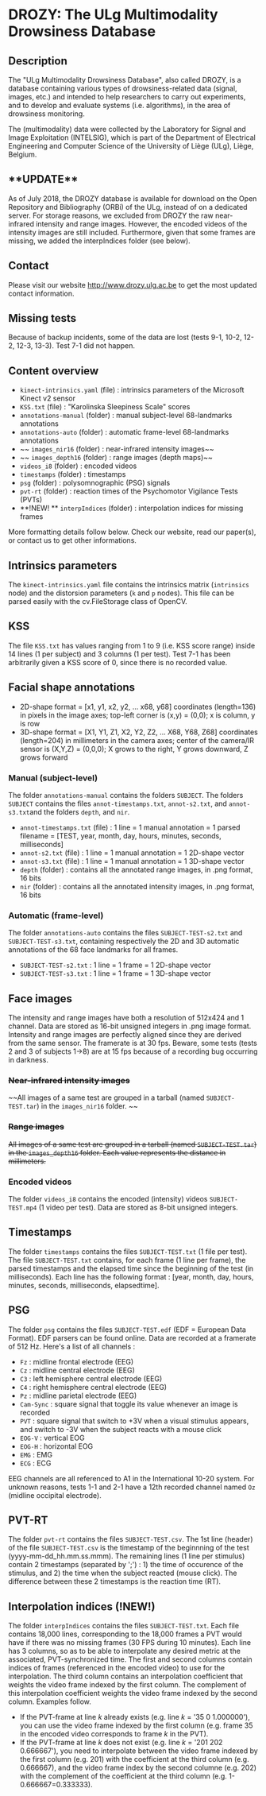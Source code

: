 DROZY: The ULg Multimodality Drowsiness Database
================================================


Description
-----------
The "ULg Multimodality Drowsiness Database", also called DROZY, is a database containing various types of drowsiness-related data (signal, images, etc.) and intended to help researchers to carry out experiments, and to develop and evaluate systems (i.e. algorithms), in the area of drowsiness monitoring. 

The (multimodality) data were collected by the Laboratory for Signal and Image Exploitation (INTELSIG), which is part of the Department of Electrical Engineering and Computer Science of the University of Liège (ULg), Liège, Belgium.


\*\*UPDATE\*\*
------
As of July 2018, the DROZY database is available for download on the Open Repository and Bibliography (ORBi) of the ULg, instead of on a dedicated server.  For storage reasons, we excluded from DROZY the raw near-infrared intensity and range images. However, the encoded videos of the intensity images are still included. Furthermore, given that some frames are missing, we added the interpIndices folder (see below).

Contact
-------
Please visit our website http://www.drozy.ulg.ac.be to get the most updated contact information.


Missing tests
-------------
Because of backup incidents, some of the data are lost (tests 9-1, 10-2, 12-2, 12-3, 13-3). Test 7-1 did not happen.


Content overview
----------------

- `kinect-intrinsics.yaml` (file) : intrinsics parameters of the Microsoft Kinect v2 sensor
- `KSS.txt` (file) : "Karolinska Sleepiness Scale" scores
- `annotations-manual` (folder) : manual subject-level 68-landmarks annotations
- `annotations-auto` (folder) : automatic frame-level 68-landmarks annotations
- ~~ `images_nir16` (folder) : near-infrared intensity images~~
- ~~ `images_depth16` (folder) : range images (depth maps)~~
- `videos_i8` (folder) : encoded videos
- `timestamps` (folder) : timestamps
- `psg` (folder) : polysomnographic (PSG) signals
- `pvt-rt` (folder) : reaction times of the Psychomotor Vigilance Tests (PVTs)
- **!NEW! ** `interpIndices` (folder) : interpolation indices for missing frames

More formatting details follow below. Check our website, read our paper(s), or contact us to get other informations.


Intrinsics parameters
---------------------
The `kinect-intrinsics.yaml` file contains the intrinsics matrix (`intrinsics` node) and the distorsion parameters (`k` and `p` nodes). This file can be parsed easily with the cv.FileStorage class of OpenCV.


KSS
---
The file `KSS.txt` has values ranging from 1 to 9 (i.e. KSS score range) inside 14 lines (1 per subject) and 3 columns (1 per test). Test 7-1 has been arbitrarily given a KSS score of 0, since there is no recorded value. 


Facial shape annotations
------------------------
* 2D-shape format = [x1, y1, x2, y2, ... x68, y68] coordinates (length=136) in pixels in the image axes; top-left corner is (x,y) = (0,0); x is column, y is row
* 3D-shape format = [X1, Y1, Z1, X2, Y2, Z2, ... X68, Y68, Z68] coordinates (length=204) in millimeters in the camera axes; center of the camera/IR sensor is (X,Y,Z) = (0,0,0); X grows to the right, Y grows downward, Z grows forward

### Manual (subject-level)
The folder `annotations-manual` contains the folders `SUBJECT`. The folders `SUBJECT` contains the files `annot-timestamps.txt`, `annot-s2.txt`, and `annot-s3.txt`and the folders `depth`, and `nir`.

- `annot-timestamps.txt` (file) : 1 line = 1 manual annotation = 1 parsed filename = [TEST, year, month, day, hours, minutes, seconds, milliseconds]
- `annot-s2.txt` (file) : 1 line = 1 manual annotation = 1 2D-shape vector
- `annot-s3.txt` (file) : 1 line = 1 manual annotation = 1 3D-shape vector
- `depth` (folder) : contains all the annotated range images, in .png format, 16 bits
- `nir` (folder) : contains all the annotated intensity images, in .png format, 16 bits

### Automatic (frame-level)
The folder `annotations-auto` contains the files `SUBJECT-TEST-s2.txt` and `SUBJECT-TEST-s3.txt`, containing respectively the 2D and 3D automatic annotations of the 68 face landmarks for all frames.

- `SUBJECT-TEST-s2.txt` : 1 line = 1 frame = 1 2D-shape vector
- `SUBJECT-TEST-s3.txt` : 1 line = 1 frame = 1 3D-shape vector


Face images
-----------
The intensity and range images have both a resolution of 512x424 and 1 channel. Data are stored as 16-bit unsigned integers in .png image format. Intensity and range images are perfectly aligned since they are derived from the same sensor. The framerate is at 30 fps. Beware, some tests (tests 2 and 3 of subjects 1->8) are at 15 fps because of a recording bug occurring in darkness.

### ~~Near-infrared intensity images~~
~~All images of a same test are grouped in a tarball (named `SUBJECT-TEST.tar`) in the `images_nir16` folder. ~~

### ~~Range images~~
~~All images of a same test are grouped in a tarball (named `SUBJECT-TEST.tar`) in the `images_depth16` folder. Each value represents the distance in millimeters.~~

### Encoded videos
The folder `videos_i8` contains the encoded (intensity) videos `SUBJECT-TEST.mp4` (1 video per test). Data are stored as 8-bit unsigned integers.


Timestamps
----------
The folder `timestamps` contains the files `SUBJECT-TEST.txt` (1 file per test). The file `SUBJECT-TEST.txt` contains, for each frame (1 line per frame), the parsed timestamps and the elapsed time since the beginning of the test (in milliseconds). Each line has the following format : [year, month, day, hours, minutes, seconds, milliseconds, elapsedtime]. 


PSG
---
The folder `psg` contains the files `SUBJECT-TEST.edf` (EDF = European Data Format). EDF parsers can be found online. Data are recorded at a framerate of 512 Hz. Here's a list of all channels :

- `Fz` : midline frontal electrode (EEG)
- `Cz` : midline central electrode (EEG)
- `C3` : left hemisphere central electrode (EEG)
- `C4` : right hemisphere central electrode (EEG)
- `Pz` : midline parietal electrode (EEG)
- `Cam-Sync` : square signal that toggle its value whenever an image is recorded
- `PVT` : square signal that switch to +3V when a visual stimulus appears, and switch to -3V when the subject reacts with a mouse click
- `EOG-V` : vertical EOG
- `EOG-H` : horizontal EOG
- `EMG` : EMG
- `ECG` : ECG

EEG channels are all referenced to A1 in the International 10-20 system. For unknown reasons, tests 1-1 and 2-1 have a 12th recorded channel named `Oz` (midline occipital electrode).


PVT-RT
------
The folder `pvt-rt` contains the files `SUBJECT-TEST.csv`. The 1st line (header) of the file `SUBJECT-TEST.csv` is the timestamp of the beginnning of the test (yyyy-mm-dd_hh.mm.ss.mmm). The remaining lines (1 line per stimulus) contain 2 timestamps (separated by ';') : 1) the time of occurence of the stimulus, and 2) the time when the subject reacted (mouse click). The difference between these 2 timestamps is the reaction time (RT).


Interpolation indices (!NEW!)
--------------------
The folder `interpIndices` contains the files `SUBJECT-TEST.txt`. Each file contains 18,000 lines, corresponding to the 18,000 frames a PVT would have if there was no missing frames (30 FPS during 10 minutes). Each line has 3 columns, so as to be able to interpolate any desired metric at the associated, PVT-synchronized time. The first and second columns contain indices of frames (referenced in the encoded video) to use for the interpolation. The third column contains an interpolation coefficient that weights the video frame indexed by the first column. The complement of this interpolation coefficient weights the video frame indexed by the second column. Examples follow.

- If the PVT-frame at line *k* already exists (e.g. line *k* = '35 0 1.000000'), you can use the video frame indexed by the first column (e.g. frame 35 in the encoded video corresponds to frame *k* in the PVT).
- If the PVT-frame at line *k* does not exist (e.g. line *k* = '201 202 0.666667'), you need to interpolate between the video frame indexed by the first column (e.g. 201) with the coefficient at the third column (e.g. 0.666667), and the video frame index by the second columne (e.g. 202) with the complement of the coefficient at the third column (e.g. 1-0.666667=0.333333).

